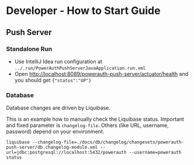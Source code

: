 # Developer - How to Start Guide


## Push Server


### Standalone Run

- Use IntelliJ Idea run configuration at `../.run/PowerAuthPushServerJavaApplication.run.xml`
- Open [http://localhost:8089/powerauth-push-server/actuator/health](http://localhost:8089/powerauth-push-server/actuator/health) and you should get `{"status":"UP"}`


### Database

Database changes are driven by Liquibase.

This is an example how to manually check the Liquibase status.
Important and fixed parameter is `changelog-file`.
Others (like URL, username, password) depend on your environment.

```shell
liquibase --changelog-file=./docs/db/changelog/changesets/powerauth-push-server/db.changelog-module.xml --url=jdbc:postgresql://localhost:5432/powerauth --username=powerauth status
``` 
